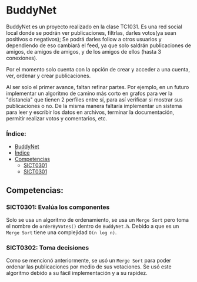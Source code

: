 # BuddyNet

BuddyNet es un proyecto realizado en la clase TC1031. Es una red social local donde se podrán ver publicaciones, filtrlas, darles votos(ya sean positivos o negativos); Se podrá darles follow a otros usuarios y dependiendo de eso cambiará el feed, ya que solo saldrán publicaciones de amigos, de amigos de amigos, y de los amigos de ellos (hasta 3 conexiones).

Por el momento solo cuenta con la opción de crear y acceder a una cuenta, ver, ordenar y crear publicaciones.

Al ser solo el primer avance, faltan refinar partes. Por ejemplo, en un futuro implementar un algoritmo de camino más corto en grafos para ver la "distancia" que tienen 2 perfiles entre sí, para así verificar si mostrar sus publicaciones o no.
De la misma manera faltaría implementar un sistema para leer y escribir los datos en archivos, terminar la documentación, permitir realizar votos y comentarios, etc.

### Índice:
- [BuddyNet](#buddynet)
- [Índice](#índice)
- [Competencias](#competencias)
    - [SICT0301](#sict0301-evalúa-los-componentes)
    - [SICT0301](#sict0302-toma-decisiones)

## Competencias:

### SICT0301: Evalúa los componentes 
Solo se usa un algoritmo de ordenamiento, se usa un `Merge Sort` pero toma el nombre de `orderByVotes()` dentro de `BuddyNet.h`. Debido a que es un `Merge Sort` tiene una complejidad `O(n log n)`.

### SICT0302: Toma decisiones
Como se mencionó anteriormente, se usó un `Merge Sort` para poder ordenar las publicaciones por medio de sus votaciones. Se usó este algoritmo debido a su fácil implementación y a su rapidez.